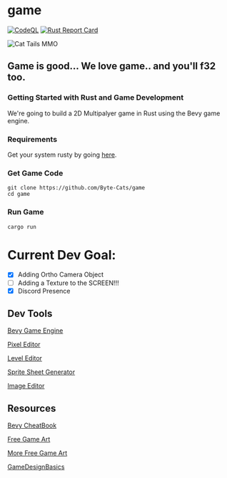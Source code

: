 # game
[![CodeQL](https://github.com/Byte-Cats/game/actions/workflows/codeql.yml/badge.svg)](https://github.com/Byte-Cats/game/actions/workflows/codeql.yml)
[![Rust Report Card](https://rust-reportcard.xuri.me/badge/github.com/byte-cats/game)](https://rust-reportcard.xuri.me/report/github.com/byte-cats/game)

![Cat Tails MMO](https://imgs.search.brave.com/YuGdpoCxALYk_krxLSxmhP05czvbBIceNcMiMfWFjxA/rs:fit:735:408:1/g:ce/aHR0cHM6Ly9pLnBp/bmltZy5jb20vNzM2/eC8yNi8yNi9kZS8y/NjI2ZGVjMGU4YmIw/ODZmNmJlOGQ3YjEz/YjE3YjYyNS5qcGc)

## Game is good... We love game.. and you'll f32 too.
### Getting Started with Rust and Game Development
We're going to build a 2D Multipalyer game in Rust using the Bevy game engine. 

### Requirements
Get your system rusty by going [here](https://www.rust-lang.org/en-US/install.html).

### Get Game Code
```shell
git clone https://github.com/Byte-Cats/game
cd game
```

### Run Game
```shell
cargo run
```
# Current Dev Goal:
- [x] Adding Ortho Camera Object
- [ ] Adding a Texture to the SCREEN!!!
- [x] Discord Presence

## Dev Tools 
[Bevy Game Engine](https://bevyengine.org/)

[Pixel Editor](https://github.com/aseprite/aseprite)

[Level Editor](https://ldtk.io/)

[Sprite Sheet Generator](https://www.codeandweb.com/texturepacker)

[Image Editor](https://krita.org/en/download/krita-desktop/)

## Resources
[Bevy CheatBook](https://bevy-cheatbook.github.io/)

[Free Game Art](https://itch.io/game-assets/free)

[More Free Game Art](https://opengameart.org/)

[GameDesignBasics](https://gameaccessibilityguidelines.com/basic/)
